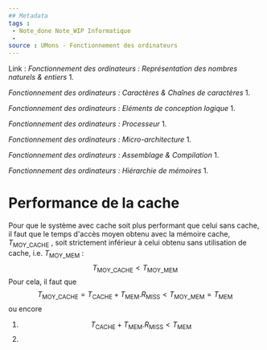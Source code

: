 ```yaml
---
## Metadata
tags : 
 - Note_done Note_WIP Informatique
 - 
source : UMons - Fonctionnement des ordinateurs
---
```


Link :
_Fonctionnement des ordinateurs : Représentation des nombres naturels & entiers_
1.

_Fonctionnement des ordinateurs : Caractères & Chaînes de caractères_
1.

_Fonctionnement des ordinateurs : Eléments de conception logique_
1.

_Fonctionnement des ordinateurs : Processeur_
1.

_Fonctionnement des ordinateurs : Micro-architecture_
1.

_Fonctionnement des ordinateurs : Assemblage & Compilation_
1.

_Fonctionnement des ordinateurs : Hiérarchie de mémoires_
1.

# Performance de la cache
Pour que le système avec cache soit plus performant que celui sans cache, il faut que le temps d'accès moyen obtenu avec la mémoire cache, $T_{\text{MOY\_CACHE}}$ , soit strictement inférieur à celui obtenu sans utilisation de cache, i.e. $T_{\text{MOY\_MEM}}$ : $$T_{\text{MOY\_CACHE}} < T_{\text{MOY\_MEM}}$$ Pour cela, il faut que $$T_{\text{MOY\_CACHE}}=T_{\text{CACHE}}+T_{\text{MEM}}.R_{\text{MISS}}<T_{\text{MOY\_MEM}}=T_{\text{MEM}}$$ ou encore 
1. $$T_{\text{CACHE}}+T_{\text{MEM}}.R_{\text{MISS}}<T_{\text{MEM}}$$
2. 